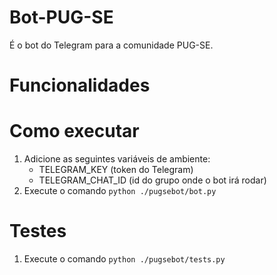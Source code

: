 # Bot-PUG-SE
É o bot do Telegram para a comunidade PUG-SE.

# Funcionalidades


# Como executar
1) Adicione as seguintes variáveis de ambiente:
    - TELEGRAM_KEY  (token do Telegram)
    - TELEGRAM_CHAT_ID (id do grupo onde o bot irá rodar)
2) Execute o comando ``python ./pugsebot/bot.py``


# Testes
1) Execute o comando ``python ./pugsebot/tests.py``
